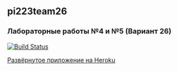 ## pi223team26
### Лабораторные работы №4 и №5 (Вариант 26)

[![Build Status](https://travis-ci.com/abramov26/pi223team26.svg?branch=master)](https://travis-ci.com/abramov26/pi223team26)

[Развёрнутое приложение на Heroku](https://pi223team26.herokuapp.com/)